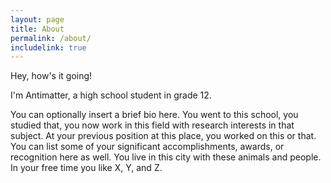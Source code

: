 ```yaml
---
layout: page
title: About
permalink: /about/
includelink: true
---
```


Hey, how's it going!

<div class="about">
    <p>I'm Antimatter, a high school student in grade 12.</p>
    <p>You can optionally insert a brief bio here. You went to this school, you studied that, you now work in this field with research interests in that subject. At your previous position at this place, you worked on this or that. You can list some of your significant accomplishments, awards, or recognition here as well. You live in this city with these animals and people. In your free time you like X, Y, and Z.</p>

<!-- <ul class="contacts">
    <li><a href="#">@TwitterHandle</a></li>
    <li><a href="#">Your Departmental Webpage</a></li>
    <li><a href="#">Another site you want to link to</a></li>
    </ul> -->
</div>